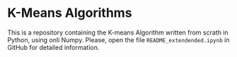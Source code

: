 # K-Means Algorithms

This is a repository containing the K-means Algorithm written from scrath in Python, using onli Numpy. Please, open the file `README_extendended.ipynb` in GitHub for detailed information.